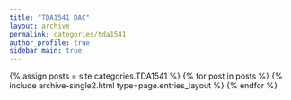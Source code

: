 ```yaml
---
title: "TDA1541 DAC"
layout: archive
permalink: categories/tda1541
author_profile: true
sidebar_main: true
---
```



{% assign posts = site.categories.TDA1541 %}
{% for post in posts %} {% include archive-single2.html type=page.entries_layout %} {% endfor %}